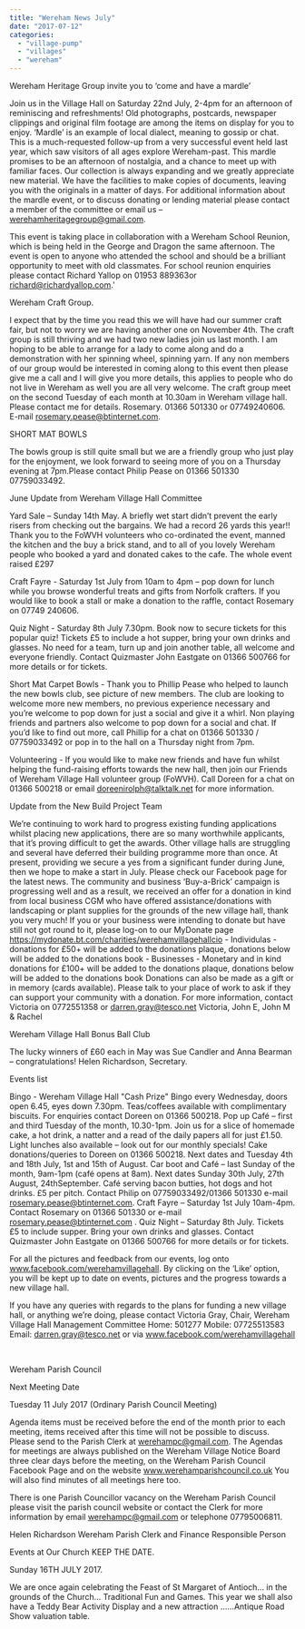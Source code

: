 ```yaml
---
title: "Wereham News July"
date: "2017-07-12"
categories: 
  - "village-pump"
  - "villages"
  - "wereham"
---
```


Wereham Heritage Group invite you to ‘come and have a mardle’

Join us in the Village Hall on Saturday 22nd July, 2-4pm for an afternoon of reminiscing and refreshments! Old photographs, postcards, newspaper clippings and original film footage are among the items on display for you to enjoy. ‘Mardle’ is an example of local dialect, meaning to gossip or chat. This is a much-requested follow-up from a very successful event held last year, which saw visitors of all ages explore Wereham-past. This mardle promises to be an afternoon of nostalgia, and a chance to meet up with familiar faces. Our collection is always expanding and we greatly appreciate new material. We have the facilities to make copies of documents, leaving you with the originals in a matter of days. For additional information about the mardle event, or to discuss donating or lending material please contact a member of the committee or email us – werehamheritagegroup@gmail.com.

This event is taking place in collaboration with a Wereham School Reunion, which is being held in the George and Dragon the same afternoon. The event is open to anyone who attended the school and should be a brilliant opportunity to meet with old classmates. For school reunion enquiries please contact Richard Yallop on 01953 889363or richard@richardyallop.com.'

Wereham Craft Group.

I expect that by the time you read this we will have had our summer craft fair, but not to worry we are having another one on November 4th. The craft group is still thriving and we had two new ladies join us last month. I am hoping to be able to arrange for a lady to come along and do a demonstration with her spinning wheel, spinning yarn. If any non members of our group would be interested in coming along to this event then please give me a call and I will give you more details, this applies to people who do not live in Wereham as well you are all very welcome. The craft group meet on the second Tuesday of each month at 10.30am in Wereham village hall. Please contact me for details. Rosemary. 01366 501330 or 07749240606. E-mail rosemary.pease@btinternet.com.

SHORT MAT BOWLS

The bowls group is still quite small but we are a friendly group who just play for the enjoyment, we look forward to seeing more of you on a Thursday evening at 7pm.Please contact Philip Pease on 01366 501330 07759033492.

June Update from Wereham Village Hall Committee

Yard Sale – Sunday 14th May. A briefly wet start didn’t prevent the early risers from checking out the bargains. We had a record 26 yards this year!! Thank you to the FoWVH volunteers who co-ordinated the event, manned the kitchen and the buy a brick stand, and to all of you lovely Wereham people who booked a yard and donated cakes to the cafe. The whole event raised £297

Craft Fayre - Saturday 1st July from 10am to 4pm – pop down for lunch while you browse wonderful treats and gifts from Norfolk crafters. If you would like to book a stall or make a donation to the raffle, contact Rosemary on 07749 240606.

Quiz Night - Saturday 8th July 7.30pm. Book now to secure tickets for this popular quiz! Tickets £5 to include a hot supper, bring your own drinks and glasses. No need for a team, turn up and join another table, all welcome and everyone friendly. Contact Quizmaster John Eastgate on 01366 500766 for more details or for tickets.

Short Mat Carpet Bowls - Thank you to Phillip Pease who helped to launch the new bowls club, see picture of new members. The club are looking to welcome more new members, no previous experience necessary and you’re welcome to pop down for just a social and give it a whirl. Non playing friends and partners also welcome to pop down for a social and chat. If you’d like to find out more, call Phillip for a chat on 01366 501330 / 07759033492 or pop in to the hall on a Thursday night from 7pm.

Volunteering - If you would like to make new friends and have fun whilst helping the fund-raising efforts towards the new hall, then join our Friends of Wereham Village Hall volunteer group (FoWVH). Call Doreen for a chat on 01366 500218 or email doreenirolph@talktalk.net for more information.

Update from the New Build Project Team

We’re continuing to work hard to progress existing funding applications whilst placing new applications, there are so many worthwhile applicants, that it’s proving difficult to get the awards. Other village halls are struggling and several have deferred their building programme more than once. At present, providing we secure a yes from a significant funder during June, then we hope to make a start in July. Please check our Facebook page for the latest news. The community and business ‘Buy-a-Brick’ campaign is progressing well and as a result, we received an offer for a donation in kind from local business CGM who have offered assistance/donations with landscaping or plant supplies for the grounds of the new village hall, thank you very much! If you or your business were intending to donate but have still not got round to it, please log-on to our MyDonate page https://mydonate.bt.com/charities/werehamvillagehallcio - Individulas - donations for £50+ will be added to the donations plaque, donations below will be added to the donations book - Businesses - Monetary and in kind donations for £100+ will be added to the donations plaque, donations below will be added to the donations book Donations can also be made as a gift or in memory (cards available). Please talk to your place of work to ask if they can support your community with a donation. For more information, contact Victoria on 0772551358 or darren.gray@tesco.net Victoria, John E, John M & Rachel

Wereham Village Hall Bonus Ball Club

The lucky winners of £60 each in May was Sue Candler and Anna Bearman – congratulations! Helen Richardson, Secretary.

Events list

Bingo - Wereham Village Hall "Cash Prize" Bingo every Wednesday, doors open 6.45, eyes down 7.30pm. Teas/coffees available with complimentary biscuits. For enquiries contact Doreen on 01366 500218. Pop up Café – first and third Tuesday of the month, 10.30-1pm. Join us for a slice of homemade cake, a hot drink, a natter and a read of the daily papers all for just £1.50. Light lunches also available – look out for our monthly specials! Cake donations/queries to Doreen on 01366 500218. Next dates and Tuesday 4th and 18th July, 1st and 15th of August. Car boot and Café – last Sunday of the month, 9am-1pm (café opens at 8am). Next dates Sunday 30th July, 27th August, 24thSeptember. Café serving bacon butties, hot dogs and hot drinks. £5 per pitch. Contact Philip on 07759033492/01366 501330 e-mail rosemary.pease@btinternet.com. Craft Fayre – Saturday 1st July 10am-4pm. Contact Rosemary on 01366 501330 or e-mail rosemary.pease@btinternet.com . Quiz Night – Saturday 8th July. Tickets £5 to include supper. Bring your own drinks and glasses. Contact Quizmaster John Eastgate on 01366 500766 for more details or for tickets.

For all the pictures and feedback from our events, log onto www.facebook.com/werehamvillagehall. By clicking on the ‘Like’ option, you will be kept up to date on events, pictures and the progress towards a new village hall.

If you have any queries with regards to the plans for funding a new village hall, or anything we’re doing, please contact Victoria Gray, Chair, Wereham Village Hall Management Committee Home: 501277 Mobile: 07725513583 Email: darren.gray@tesco.net or via www.facebook.com/werehamvillagehall

 

Wereham Parish Council

Next Meeting Date

Tuesday 11 July 2017 (Ordinary Parish Council Meeting)

Agenda items must be received before the end of the month prior to each meeting, items received after this time will not be possible to discuss. Please send to the Parish Clerk at werehampc@gmail.com. The Agendas for meetings are always published on the Wereham Village Notice Board three clear days before the meeting, on the Wereham Parish Council Facebook Page and on the website www.werehamparishcouncil.co.uk You will also find minutes of all meetings here too.

There is one Parish Councillor vacancy on the Wereham Parish Council please visit the parish council website or contact the Clerk for more information by email werehampc@gmail.com or telephone 07795006811.

Helen Richardson Wereham Parish Clerk and Finance Responsible Person

Events at Our Church KEEP THE DATE.

Sunday 16TH JULY 2017.

We are once again celebrating the Feast of St Margaret of Antioch... in the grounds of the Church... Traditional Fun and Games. This year we shall also have a Teddy Bear Activity Display and a new attraction ......Antique Road Show valuation table.
